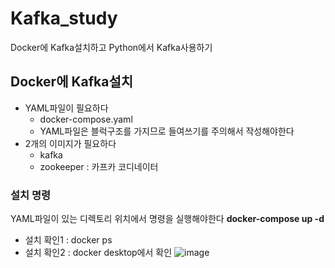 # Kafka_study
Docker에 Kafka설치하고 Python에서 Kafka사용하기

## Docker에 Kafka설치
+ YAML파일이 필요하다
  + docker-compose.yaml
  + YAML파일은 블럭구조를 가지므로 들여쓰기를 주의해서 작성해야한다
+ 2개의 이미지가 필요하다
  + kafka
  + zookeeper : 카프카 코디네이터

### 설치 명령
YAML파일이 있는 디렉토리 위치에서 명령을 실행해야한다
**docker-compose up -d**
+ 설치 확인1 : docker ps
+ 설치 확인2 : docker desktop에서 확인
![image](https://github.com/user-attachments/assets/102670f3-8d7a-464f-8ba8-663d7a27542a)
